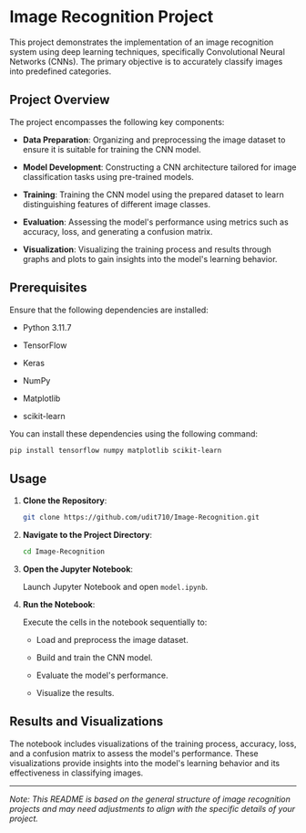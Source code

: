 # Image Recognition Project

This project demonstrates the implementation of an image recognition system using deep learning techniques, specifically Convolutional Neural Networks (CNNs). The primary objective is to accurately classify images into predefined categories.

## Project Overview

The project encompasses the following key components:

- **Data Preparation**: Organizing and preprocessing the image dataset to ensure it is suitable for training the CNN model.

- **Model Development**: Constructing a CNN architecture tailored for image classification tasks using pre-trained models.

- **Training**: Training the CNN model using the prepared dataset to learn distinguishing features of different image classes.

- **Evaluation**: Assessing the model's performance using metrics such as accuracy, loss, and generating a confusion matrix.

- **Visualization**: Visualizing the training process and results through graphs and plots to gain insights into the model's learning behavior.

## Prerequisites

Ensure that the following dependencies are installed:

- Python 3.11.7

- TensorFlow

- Keras

- NumPy

- Matplotlib

- scikit-learn

You can install these dependencies using the following command:

```bash
pip install tensorflow numpy matplotlib scikit-learn
```

## Usage

1. **Clone the Repository**:

   ```bash
   git clone https://github.com/udit710/Image-Recognition.git
   ```

2. **Navigate to the Project Directory**:

   ```bash
   cd Image-Recognition
   ```

3. **Open the Jupyter Notebook**:

   Launch Jupyter Notebook and open `model.ipynb`.

4. **Run the Notebook**:

   Execute the cells in the notebook sequentially to:

   - Load and preprocess the image dataset.

   - Build and train the CNN model.

   - Evaluate the model's performance.

   - Visualize the results.

## Results and Visualizations

The notebook includes visualizations of the training process, accuracy, loss, and a confusion matrix to assess the model's performance. These visualizations provide insights into the model's learning behavior and its effectiveness in classifying images.

---

*Note: This README is based on the general structure of image recognition projects and may need adjustments to align with the specific details of your project.* 
